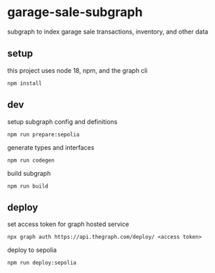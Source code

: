 # garage-sale-subgraph

subgraph to index garage sale transactions, inventory, and other data

## setup

this project uses node 18, npm, and the graph cli

```
npm install
```

## dev

setup subgraph config and definitions
```
npm run prepare:sepolia
```

generate types and interfaces
```
npm run codegen
```

build subgraph
```
npm run build
```

## deploy

set access token for graph hosted service
```
npx graph auth https://api.thegraph.com/deploy/ <access token>
```

deploy to sepolia
```
npm run deploy:sepolia
```
